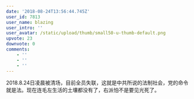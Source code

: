 ```yaml
---
date: '2018-08-24T13:56:44.745Z'
user_id: 7813
user_name: blazing
user_intro: ''
user_avatar: /static/upload/thumb/small50-u-thumb-default.png
upvote: 23
downvote: 0
comments:
    - ''
    - ''
    - ''
---
```


2018.8.24日凌晨被清场，目前全员失联，这就是中共所说的法制社会，党的命令就是法。现在连毛左生活的土壤都没有了，右派怕不是要见光死了。
